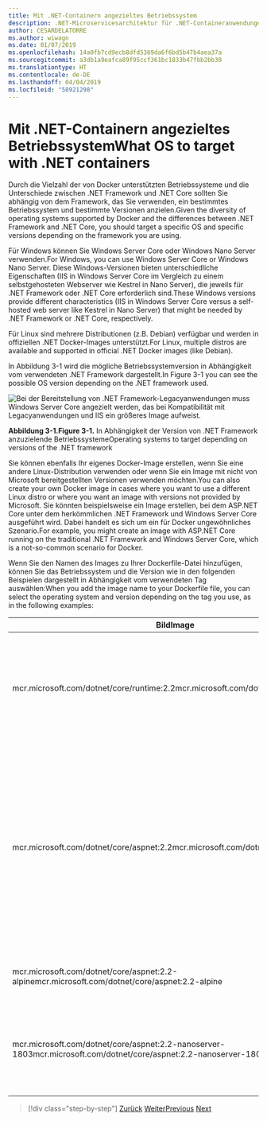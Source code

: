 ```yaml
---
title: Mit .NET-Containern angezieltes Betriebssystem
description: .NET-Microservicesarchitektur für .NET-Containeranwendungen | Mit .NET-Containern angezieltes Betriebssystem
author: CESARDELATORRE
ms.author: wiwagn
ms.date: 01/07/2019
ms.openlocfilehash: 14a0fb7cd9ecb8dfd5369da6f6bd5b47b4aea37a
ms.sourcegitcommit: a3db1a9eafca89f95ccf361bc1833b47fbb2bb30
ms.translationtype: HT
ms.contentlocale: de-DE
ms.lasthandoff: 04/04/2019
ms.locfileid: "58921298"
---
```

# <a name="what-os-to-target-with-net-containers"></a><span data-ttu-id="5a8b4-103">Mit .NET-Containern angezieltes Betriebssystem</span><span class="sxs-lookup"><span data-stu-id="5a8b4-103">What OS to target with .NET containers</span></span>

<span data-ttu-id="5a8b4-104">Durch die Vielzahl der von Docker unterstützten Betriebssysteme und die Unterschiede zwischen .NET Framework und .NET Core sollten Sie abhängig von dem Framework, das Sie verwenden, ein bestimmtes Betriebssystem und bestimmte Versionen anzielen.</span><span class="sxs-lookup"><span data-stu-id="5a8b4-104">Given the diversity of operating systems supported by Docker and the differences between .NET Framework and .NET Core, you should target a specific OS and specific versions depending on the framework you are using.</span></span>

<span data-ttu-id="5a8b4-105">Für Windows können Sie Windows Server Core oder Windows Nano Server verwenden.</span><span class="sxs-lookup"><span data-stu-id="5a8b4-105">For Windows, you can use Windows Server Core or Windows Nano Server.</span></span> <span data-ttu-id="5a8b4-106">Diese Windows-Versionen bieten unterschiedliche Eigenschaften (IIS in Windows Server Core im Vergleich zu einem selbstgehosteten Webserver wie Kestrel in Nano Server), die jeweils für .NET Framework oder .NET Core erforderlich sind.</span><span class="sxs-lookup"><span data-stu-id="5a8b4-106">These Windows versions provide different characteristics (IIS in Windows Server Core versus a self-hosted web server like Kestrel in Nano Server) that might be needed by .NET Framework or .NET Core, respectively.</span></span>

<span data-ttu-id="5a8b4-107">Für Linux sind mehrere Distributionen (z.B. Debian) verfügbar und werden in offiziellen .NET Docker-Images unterstützt.</span><span class="sxs-lookup"><span data-stu-id="5a8b4-107">For Linux, multiple distros are available and supported in official .NET Docker images (like Debian).</span></span>

<span data-ttu-id="5a8b4-108">In Abbildung 3-1 wird die mögliche Betriebssystemversion in Abhängigkeit vom verwendeten .NET Framework dargestellt.</span><span class="sxs-lookup"><span data-stu-id="5a8b4-108">In Figure 3-1 you can see the possible OS version depending on the .NET framework used.</span></span>

![Bei der Bereitstellung von .NET Framework-Legacyanwendungen muss Windows Server Core angezielt werden, das bei Kompatibilität mit Legacyanwendungen und IIS ein größeres Image aufweist.](./media/image1.png)

**<span data-ttu-id="5a8b4-113">Abbildung 3-1.</span><span class="sxs-lookup"><span data-stu-id="5a8b4-113">Figure 3-1.</span></span>** <span data-ttu-id="5a8b4-114">In Abhängigkeit der Version von .NET Framework anzuzielende Betriebssysteme</span><span class="sxs-lookup"><span data-stu-id="5a8b4-114">Operating systems to target depending on versions of the .NET framework</span></span>

<span data-ttu-id="5a8b4-115">Sie können ebenfalls Ihr eigenes Docker-Image erstellen, wenn Sie eine andere Linux-Distribution verwenden oder wenn Sie ein Image mit nicht von Microsoft bereitgestellten Versionen verwenden möchten.</span><span class="sxs-lookup"><span data-stu-id="5a8b4-115">You can also create your own Docker image in cases where you want to use a different Linux distro or where you want an image with versions not provided by Microsoft.</span></span> <span data-ttu-id="5a8b4-116">Sie könnten beispielsweise ein Image erstellen, bei dem ASP.NET Core unter dem herkömmlichen .NET Framework und Windows Server Core ausgeführt wird. Dabei handelt es sich um ein für Docker ungewöhnliches Szenario.</span><span class="sxs-lookup"><span data-stu-id="5a8b4-116">For example, you might create an image with ASP.NET Core running on the traditional .NET Framework and Windows Server Core, which is a not-so-common scenario for Docker.</span></span>

<span data-ttu-id="5a8b4-117">Wenn Sie den Namen des Images zu Ihrer Dockerfile-Datei hinzufügen, können Sie das Betriebssystem und die Version wie in den folgenden Beispielen dargestellt in Abhängigkeit vom verwendeten Tag auswählen:</span><span class="sxs-lookup"><span data-stu-id="5a8b4-117">When you add the image name to your Dockerfile file, you can select the operating system and version depending on the tag you use, as in the following examples:</span></span>

<table>
<thead>
<tr class="header">
<th><span data-ttu-id="5a8b4-118">Bild</span><span class="sxs-lookup"><span data-stu-id="5a8b4-118">Image</span></span></th>
<th><span data-ttu-id="5a8b4-119">Kommentare</span><span class="sxs-lookup"><span data-stu-id="5a8b4-119">Comments</span></span></th>
</tr>
</thead>
<tbody>
<tr>
<td><span data-ttu-id="5a8b4-120">mcr.microsoft.com/dotnet/core/runtime:2.2</span><span class="sxs-lookup"><span data-stu-id="5a8b4-120">mcr.microsoft.com/dotnet/core/runtime:2.2</span></span></td>
<td><span data-ttu-id="5a8b4-121">Mehrere .NET Core 2.2-Architekturen: Unterstützt Linux und Windows Nano Server, abhängig vom Docker-Host.</span><span class="sxs-lookup"><span data-stu-id="5a8b4-121">.NET Core 2.2 multi-architecture: Supports Linux and Windows Nano Server depending on the Docker host.</span></span></td>
</tr>
<tr class="odd">
<td><span data-ttu-id="5a8b4-122">mcr.microsoft.com/dotnet/core/aspnet:2.2</span><span class="sxs-lookup"><span data-stu-id="5a8b4-122">mcr.microsoft.com/dotnet/core/aspnet:2.2</span></span></td>
<td><p><span data-ttu-id="5a8b4-123">Mehrere ASP.NET Core 2.2-Architekturen: Unterstützt Linux und Windows Nano Server, abhängig vom Docker-Host.</span><span class="sxs-lookup"><span data-stu-id="5a8b4-123">ASP.NET Core 2.2 multi-architecture: Supports Linux and Windows Nano Server depending on the Docker host.</span></span></p>
<p><span data-ttu-id="5a8b4-124">Das aspnetcore-Image enthält einige Optimierungen für ASP.NET Core.</span><span class="sxs-lookup"><span data-stu-id="5a8b4-124">The aspnetcore image has a few optimizations for ASP.NET Core.</span></span></p></td>
</tr>
<tr class="even">
<td><span data-ttu-id="5a8b4-125">mcr.microsoft.com/dotnet/core/aspnet:2.2-alpine</span><span class="sxs-lookup"><span data-stu-id="5a8b4-125">mcr.microsoft.com/dotnet/core/aspnet:2.2-alpine</span></span></td>
<td><span data-ttu-id="5a8b4-126">Unter Linux Alpine-Distribution nur .NET Core 2.2-Runtime</span><span class="sxs-lookup"><span data-stu-id="5a8b4-126">.NET Core 2.2 runtime-only on Linux Alpine distro</span></span></td>
</tr>
<tr class="odd">
<td><span data-ttu-id="5a8b4-127">mcr.microsoft.com/dotnet/core/aspnet:2.2-nanoserver-1803</span><span class="sxs-lookup"><span data-stu-id="5a8b4-127">mcr.microsoft.com/dotnet/core/aspnet:2.2-nanoserver-1803</span></span></td>
<td><span data-ttu-id="5a8b4-128">Unter Windows Nano Server (Windows Server, Version 1803) nur .NET Core 2.2-Runtime</span><span class="sxs-lookup"><span data-stu-id="5a8b4-128">.NET Core 2.2 runtime-only on Windows Nano Server (Windows Server version 1803)</span></span></td>
</tr>
</tbody>
</table>

> [!div class="step-by-step"]
> <span data-ttu-id="5a8b4-129">[Zurück](container-framework-choice-factors.md)
> [Weiter](official-net-docker-images.md)</span><span class="sxs-lookup"><span data-stu-id="5a8b4-129">[Previous](container-framework-choice-factors.md)
[Next](official-net-docker-images.md)</span></span>